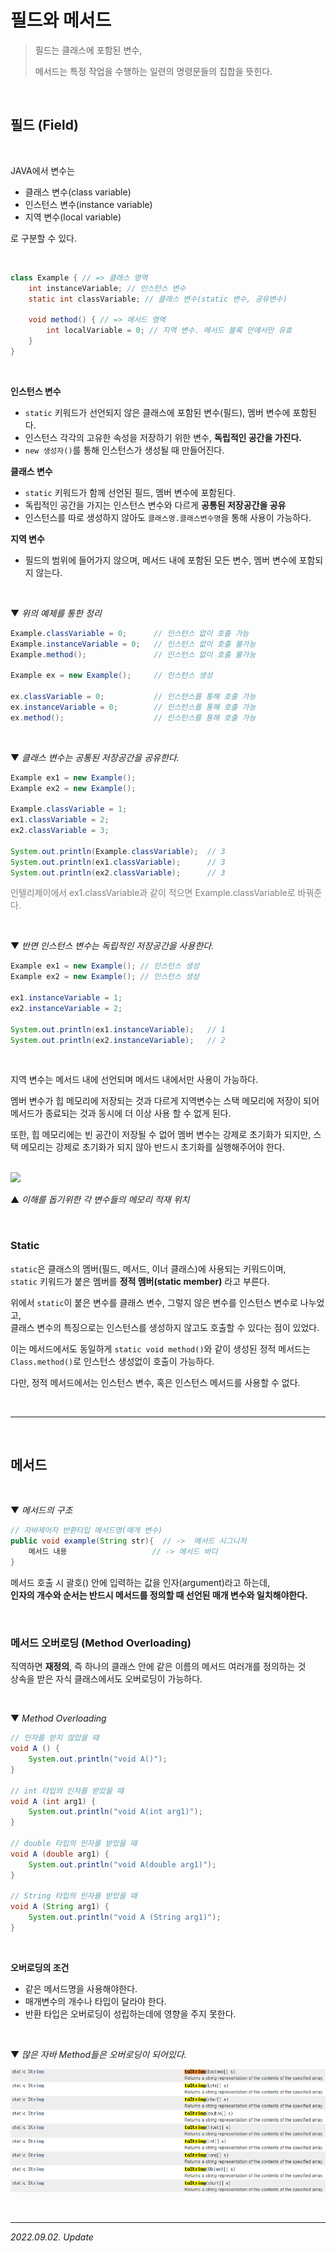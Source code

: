 # 필드와 메서드

> 필드는 클래스에 포함된 변수,  
> 
> 메서드는 특정 작업을 수행하는 일련의 명령문들의 집합을 뜻힌다.

<br>

## 필드 (Field)

<br>

JAVA에서 변수는 
- 클래스 변수(class variable)
- 인스턴스 변수(instance variable)
- 지역 변수(local variable)

로 구분할 수 있다.

<br>

```java
class Example { // => 클래스 영역
	int instanceVariable; // 인스턴스 변수
	static int classVariable; // 클래스 변수(static 변수, 공유변수)

	void method() { // => 메서드 영역
		int localVariable = 0; // 지역 변수. 메서드 블록 안에서만 유효
	}
}
```

<br>

**인스턴스 변수**
- ```static``` 키워드가 선언되지 않은 클래스에 포함된 변수(필드), 멤버 변수에 포함된다.  
- 인스턴스 각각의 고유한 속성을 저장하기 위한 변수, **독립적인 공간을 가진다.**  
- ```new 생성자()```를 통해 인스턴스가 생성될 때 만들어진다.

**클래스 변수**
- ```static``` 키워드가 함께 선언된 필드, 멤버 변수에 포함된다.
- 독립적인 공간을 가지는 인스턴스 변수와 다르게 **공통된 저장공간을 공유**
- 인스턴스를 따로 생성하지 않아도 ```클래스명.클래스변수명```을 통해 사용이 가능하다.

**지역 변수**
- 필드의 범위에 들어가지 않으며, 메서드 내에 포함된 모든 변수, 멤버 변수에 포함되지 않는다.


<br>

▼ _위의 예제를 통한 정리_

```java
Example.classVariable = 0;      // 인스턴스 없이 호출 가능
Example.instanceVariable = 0;   // 인스턴스 없이 호출 불가능
Example.method();               // 인스턴스 없이 호출 불가능

Example ex = new Example();     // 인스턴스 생성

ex.classVariable = 0;           // 인스턴스를 통해 호출 가능
ex.instanceVariable = 0;        // 인스턴스를 통해 호출 가능
ex.method();                    // 인스턴스를 통해 호출 가능
```

<br>

▼ _클래스 변수는 공통된 저장공간을 공유한다._

```java
Example ex1 = new Example();
Example ex2 = new Example();

Example.classVariable = 1;
ex1.classVariable = 2;
ex2.classVariable = 3;

System.out.println(Example.classVariable);  // 3
System.out.println(ex1.classVariable);      // 3
System.out.println(ex2.classVariable);      // 3
```

<span style = "color: gray"> 인텔리제이에서 ex1.classVariable과 같이 적으면 Example.classVariable로 바꿔준다. </span>

<br>

▼ _반면 인스턴스 변수는 독립적인 저장공간을 사용한다._

```java
Example ex1 = new Example(); // 인스턴스 생성
Example ex2 = new Example(); // 인스턴스 생성

ex1.instanceVariable = 1;
ex2.instanceVariable = 2;

System.out.println(ex1.instanceVariable);   // 1
System.out.println(ex2.instanceVariable);   // 2
```

<br>

지역 변수는 메서드 내에 선언되며 메서드 내에서만 사용이 가능하다.

멤버 변수가 힙 메모리에 저장되는 것과 다르게 지역변수는 스택 메모리에 저장이 되어 메서드가 종료되는 것과 동시에 더 이상 사용 할 수 없게 된다.

또한, 힙 메모리에는 빈 공간이 저장될 수 없어 멤버 변수는 강제로 초기화가 되지만, 스택 메모리는 강제로 초기화가 되지 않아 반드시 초기화를 실행해주어야 한다.

<br>

<img src = "https://user-images.githubusercontent.com/33229855/109814411-d0bb0c00-7c71-11eb-90b8-a9c6158d53e9.png" />

▲ _이해를 돕기위한 각 변수들의 메모리 적재 위치_

<br>

### Static
 
```static```은 클래스의 멤버(필드, 메서드, 이너 클래스)에 사용되는 키워드이며,  
```static``` 키워드가 붙은 멤버를 **정적 멤버(static member)** 라고 부른다.

위에서 ```static```이 붙은 변수를 클래스 변수, 그렇지 않은 변수를 인스턴스 변수로 나누었고,  
클래스 변수의 특징으로는 인스턴스를 생성하지 않고도 호출할 수 있다는 점이 있었다.

이는 메서드에서도 동일하게 ```static void method()```와 같이 생성된 정적 메서드는 ```Class.method()```로 인스턴스 생성없이 호출이 가능하다.

다만, 정적 메서드에서는 인스턴스 변수, 혹은 인스턴스 메서드를 사용할 수 없다.

<br>

***

<br>

## 메서드

<br>

▼ _메서드의 구조_

```java
// 자바제어자 반환타입 메서드명(매개 변수)  
public void example(String str){  // ->  메서드 시그니처
	메서드 내용                   // -> 메서드 바디
}
```

메서드 호출 시 괄호() 안에 입력하는 값을 인자(argument)라고 하는데,  
**인자의 개수와 순서는 반드시 메서드를 정의할 때 선언된 매개 변수와 일치해야한다.**

<br>

### 메서드 오버로딩 (Method Overloading)

직역하면 **재정의**, 즉 하나의 클래스 안에 같은 이름의 메서드 여러개를 정의하는 것  
상속을 받은 자식 클래스에서도 오버로딩이 가능하다.

<br>

▼ _Method Overloading_

```java
// 인자를 받지 않았을 때
void A () {
    System.out.println("void A()");
}

// int 타입의 인자를 받았을 때
void A (int arg1) {
    System.out.println("void A(int arg1)");
}

// double 타입의 인자를 받았을 때
void A (double arg1) { 
    System.out.println("void A(double arg1)"); 
}

// String 타입의 인자를 받았을 때
void A (String arg1) {
    System.out.println("void A (String arg1)");
}
```

<br>

**오버로딩의 조건**

- 같은 메서드명을 사용해야한다.
- 매개변수의 개수나 타입이 달라야 한다.
- 반환 타입은 오버로딩이 성립하는데에 영향을 주지 못한다.

<br>

▼ _많은 자바 Method들은 오버로딩이 되어있다._

[![Overloading](/JAVA/src/overloading.PNG)](https://docs.oracle.com/javase/7/docs/api/java/util/Arrays.html)



<br>

***

_2022.09.02. Update_

